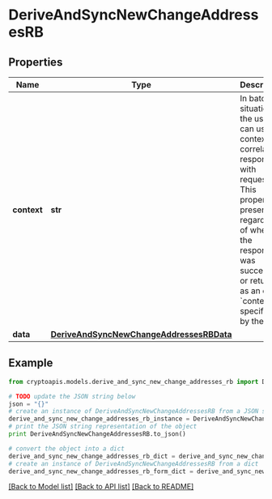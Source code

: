 # DeriveAndSyncNewChangeAddressesRB


## Properties
Name | Type | Description | Notes
------------ | ------------- | ------------- | -------------
**context** | **str** | In batch situations the user can use the context to correlate responses with requests. This property is present regardless of whether the response was successful or returned as an error. &#x60;context&#x60; is specified by the user. | [optional] 
**data** | [**DeriveAndSyncNewChangeAddressesRBData**](DeriveAndSyncNewChangeAddressesRBData.md) |  | 

## Example

```python
from cryptoapis.models.derive_and_sync_new_change_addresses_rb import DeriveAndSyncNewChangeAddressesRB

# TODO update the JSON string below
json = "{}"
# create an instance of DeriveAndSyncNewChangeAddressesRB from a JSON string
derive_and_sync_new_change_addresses_rb_instance = DeriveAndSyncNewChangeAddressesRB.from_json(json)
# print the JSON string representation of the object
print DeriveAndSyncNewChangeAddressesRB.to_json()

# convert the object into a dict
derive_and_sync_new_change_addresses_rb_dict = derive_and_sync_new_change_addresses_rb_instance.to_dict()
# create an instance of DeriveAndSyncNewChangeAddressesRB from a dict
derive_and_sync_new_change_addresses_rb_form_dict = derive_and_sync_new_change_addresses_rb.from_dict(derive_and_sync_new_change_addresses_rb_dict)
```
[[Back to Model list]](../README.md#documentation-for-models) [[Back to API list]](../README.md#documentation-for-api-endpoints) [[Back to README]](../README.md)


